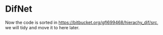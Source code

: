 # DifNet

Now the code is sorted in https://bitbucket.org/gfl699468/hierachy_dif/src, we will tidy and move it to here later.
